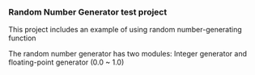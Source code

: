 ### Random Number Generator test project

This project includes an example of using random number-generating function

The random number generator has two modules: Integer generator and floating-point generator (0.0 ~ 1.0)
